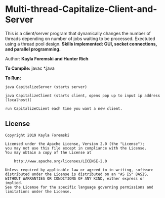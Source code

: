 # Multi-thread-Capitalize-Client-and-Server

This is a client/server program that dynamically changes the number of threads depending on number of jobs waiting to be processed. Exectuted using a thread pool design. **Skills implemented: GUI, socket connections, and parallel programming.**

Author: **Kayla Foremski and Hunter Rich**

**To Compile:** javac *.java 

**To Run:** 
```
java CapitalizeServer (starts server)

java CapitalizeClient (starts client, opens pop up to input ip address (localhost))

run CapitalizeCLient each time you want a new client.
```

## License

    Copyright 2019 Kayla Foremski

    Licensed under the Apache License, Version 2.0 (the "License");
    you may not use this file except in compliance with the License.
    You may obtain a copy of the License at

        http://www.apache.org/licenses/LICENSE-2.0

    Unless required by applicable law or agreed to in writing, software
    distributed under the License is distributed on an "AS IS" BASIS,
    WITHOUT WARRANTIES OR CONDITIONS OF ANY KIND, either express or implied.
    See the License for the specific language governing permissions and
    limitations under the License.
